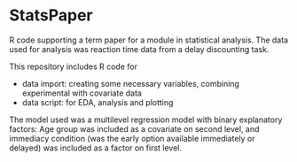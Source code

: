 # StatsPaper

R code supporting a term paper for a module in statistical analysis. 
The data used for analysis was reaction time data from a delay discounting task. 

This repository includes R code for 
* data import: creating some necessary variables, combining experimental with covariate data
* data script: for EDA, analysis and plotting

The model used was a multilevel regression model with binary explanatory factors: Age group was included as a covariate on second level, and immediacy condition (was the early option available immediately or delayed) was included as a factor on first level. 

